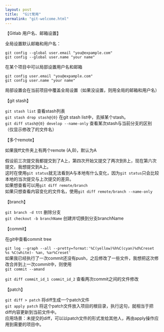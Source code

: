 ```yaml
---
layout: post
title:  "Git常用"
permalink: "git-welcome.html"
---
```

【Gitlab 用户名、邮箱设置】   

全局设置默认邮箱和用户名：   

```   
git config --global user.email "you@expample.com"
git config --global user.name "your name"
```  

在某个项目中可以局部设置用户名和邮箱   

``` 
git config user.email "you@expample.com"
git config user.name "your name"  
```   

局部设置会在当前项目中覆盖全局设置（如果没设置，则用全局的邮箱和用户名）  

【git stash】    

`git stash list` 查看stash列表   
`git stash drop stash@{0}` 在git stash list中，去掉某个stash。   
`git diff stash@{0} develop --name-only` 查看某次stash与当前分支的区别（仅显示修改了的文件名）   


【多个remote】   

如果我ff文件夹上有两个remote (A,B)，默认为A   

假设前三次提交我都提交到了A上，第四次开始又提交了两次到B上，现在第六次提交，我想提交到A上。  
这时在使用`git status`就无法看到A与本地有什么变化，因为`git status`只会比较本地的当次提交与上次提交的差异。   
如果想查看可以用`git diff remote/branch`   
如果只想查看内容变化的文件名，使用`git diff remote/branch --name-only`


【branch】   

`git branch -d ttt` 删除分支   
`git checkout -b branchName` 创建并切换到分支branchName   

【commit】   

在git中查看commit tree   

`git log --graph --all --pretty=format:'%C(yellow)%h%C(cyan)%d%Creset %s %C(white)- %an, %ar%Creset'`   
如果我已经执行了一次commit还没有push，之后修改了一些文件，我想把这次修改合并到上一次commit中，则使用   
`git commit --amand`   

`git diff commit_id_1 commit_id_2` 查看两次commit之间的文件修改   

【patch】   

`git diff > patch` 将diff生成一个patch文件      
`git apply patch` 将这个patch文件放入项目的根目录，执行这句，就相当于把diff内容更新到当前文件中。   
应用场景：未提交的diff，可以以patch文件的形式发给其他人，再由apply操作应用到需要的项目中。  

